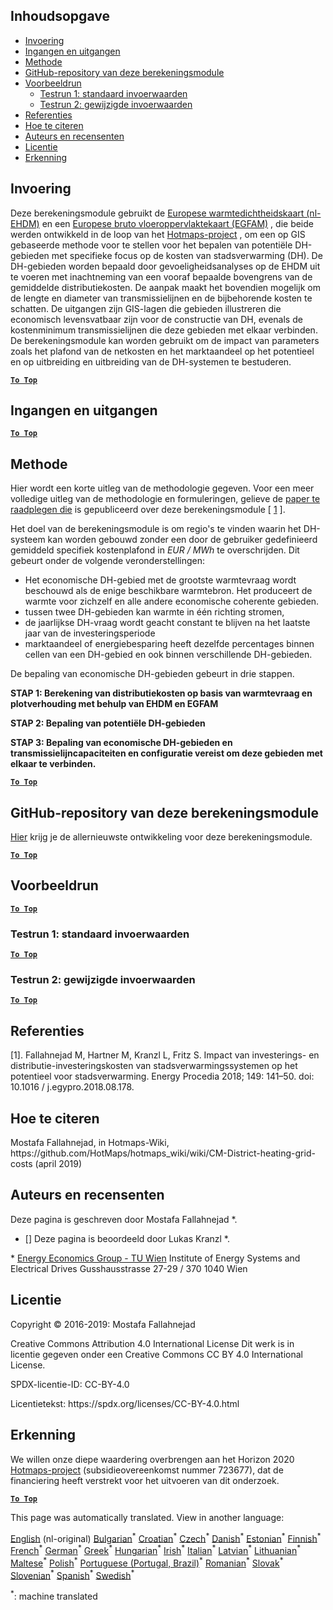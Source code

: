 <h2> Inhoudsopgave </h2><ul><li> <a href="#introduction">Invoering</a> </li><li> <a href="#inputs-and-outputs">Ingangen en uitgangen</a> </li><li> <a href="#method">Methode</a> </li><li> <a href="#GitHub-Repository-of-this-calculation-module">GitHub-repository van deze berekeningsmodule</a> </li><li> <a href="#sample-run">Voorbeeldrun</a> <ul><li> <a href="#test-run-1-default-input-values">Testrun 1: standaard invoerwaarden</a> </li><li> <a href="#test-run-2-modified-input-values">Testrun 2: gewijzigde invoerwaarden</a> </li></ul></li><li> <a href="#references">Referenties</a> </li><li> <a href="#how-to-cite">Hoe te citeren</a> </li><li> <a href="#authors-and-reviewers">Auteurs en recensenten</a> </li><li> <a href="#license">Licentie</a> </li><li> <a href="#acknowledgement">Erkenning</a> </li></ul><h2> Invoering </h2><p> Deze berekeningsmodule gebruikt de <a href="https://gitlab.com/hotmaps/heat/heat_tot_curr_density">Europese warmtedichtheidskaart (nl-EHDM)</a> en een <a href="https://gitlab.com/hotmaps/gfa_tot_curr_density">Europese bruto vloeroppervlaktekaart (EGFAM)</a> , die beide werden ontwikkeld in de loop van het <a href="https://www.hotmaps-project.eu/">Hotmaps-project</a> , om een op GIS gebaseerde methode voor te stellen voor het bepalen van potentiële DH-gebieden met specifieke focus op de kosten van stadsverwarming (DH). De DH-gebieden worden bepaald door gevoeligheidsanalyses op de EHDM uit te voeren met inachtneming van een vooraf bepaalde bovengrens van de gemiddelde distributiekosten. De aanpak maakt het bovendien mogelijk om de lengte en diameter van transmissielijnen en de bijbehorende kosten te schatten. De uitgangen zijn GIS-lagen die gebieden illustreren die economisch levensvatbaar zijn voor de constructie van DH, evenals de kostenminimum transmissielijnen die deze gebieden met elkaar verbinden. De berekeningsmodule kan worden gebruikt om de impact van parameters zoals het plafond van de netkosten en het marktaandeel op het potentieel en op uitbreiding en uitbreiding van de DH-systemen te bestuderen. </p><p><ins> <code><strong><a href="#table-of-contents">To Top</a></strong></code> </ins> </p><h2> Ingangen en uitgangen </h2><p><ins> <code><strong><a href="#table-of-contents">To Top</a></strong></code> </ins> </p><h2> Methode </h2><p> Hier wordt een korte uitleg van de methodologie gegeven. Voor een meer volledige uitleg van de methodologie en formuleringen, gelieve de <a href="https://www.sciencedirect.com/science/article/pii/S1876610218304740">paper te raadplegen die</a> is gepubliceerd over deze berekeningsmodule [ <a href="#References">1</a> ]. </p><p> Het doel van de berekeningsmodule is om regio&#39;s te vinden waarin het DH-systeem kan worden gebouwd zonder een door de gebruiker gedefinieerd gemiddeld specifiek kostenplafond in <em><em>EUR / MWh</em></em> te overschrijden. Dit gebeurt onder de volgende veronderstellingen: </p><ul><li> Het economische DH-gebied met de grootste warmtevraag wordt beschouwd als de enige beschikbare warmtebron. Het produceert de warmte voor zichzelf en alle andere economische coherente gebieden. </li><li> tussen twee DH-gebieden kan warmte in één richting stromen, </li><li> de jaarlijkse DH-vraag wordt geacht constant te blijven na het laatste jaar van de investeringsperiode </li><li> marktaandeel of energiebesparing heeft dezelfde percentages binnen cellen van een DH-gebied en ook binnen verschillende DH-gebieden. </li></ul><p> De bepaling van economische DH-gebieden gebeurt in drie stappen. </p><p> <strong>STAP 1: Berekening van distributiekosten op basis van warmtevraag en plotverhouding met behulp van EHDM en EGFAM</strong> </p><p> <strong>STAP 2: Bepaling van potentiële DH-gebieden</strong> </p><p> <strong>STAP 3: Bepaling van economische DH-gebieden en transmissielijncapaciteiten en configuratie vereist om deze gebieden met elkaar te verbinden.</strong> </p><p><ins> <code><strong><a href="#table-of-contents">To Top</a></strong></code> </ins> </p><h2> GitHub-repository van deze berekeningsmodule </h2><p> <a href="https://github.com/HotMaps/dh_economic_assessment/tree/develop">Hier</a> krijg je de allernieuwste ontwikkeling voor deze berekeningsmodule. </p><p><ins> <code><strong><a href="#table-of-contents">To Top</a></strong></code> </ins> </p><h2> Voorbeeldrun </h2><p><ins> <code><strong><a href="#table-of-contents">To Top</a></strong></code> </ins> </p><h3> Testrun 1: standaard invoerwaarden </h3><p><ins> <code><strong><a href="#table-of-contents">To Top</a></strong></code> </ins> </p><h3> Testrun 2: gewijzigde invoerwaarden </h3><p><ins> <code><strong><a href="#table-of-contents">To Top</a></strong></code> </ins> </p><h2> Referenties </h2><p> [1]. Fallahnejad M, Hartner M, Kranzl L, Fritz S. Impact van investerings- en distributie-investeringskosten van stadsverwarmingssystemen op het potentieel voor stadsverwarming. Energy Procedia 2018; 149: 141–50. doi: 10.1016 / j.egypro.2018.08.178. </p><h2> Hoe te citeren </h2><p> Mostafa Fallahnejad, in Hotmaps-Wiki, https://github.com/HotMaps/hotmaps_wiki/wiki/CM-District-heating-grid-costs (april 2019) </p><h2> Auteurs en recensenten </h2><p> Deze pagina is geschreven door Mostafa Fallahnejad *. </p><ul><li> [] Deze pagina is beoordeeld door Lukas Kranzl *. </li></ul><p> * <a href="https://eeg.tuwien.ac.at/">Energy Economics Group - TU Wien</a> Institute of Energy Systems and Electrical Drives Gusshausstrasse 27-29 / 370 1040 Wien </p><h2> Licentie </h2><p> Copyright © 2016-2019: Mostafa Fallahnejad </p><p> Creative Commons Attribution 4.0 International License Dit werk is in licentie gegeven onder een Creative Commons CC BY 4.0 International License. </p><p> SPDX-licentie-ID: CC-BY-4.0 </p><p> Licentietekst: https://spdx.org/licenses/CC-BY-4.0.html </p><h2> Erkenning </h2><p> We willen onze diepe waardering overbrengen aan het Horizon 2020 <a href="https://www.hotmaps-project.eu">Hotmaps-project</a> (subsidieovereenkomst nummer 723677), dat de financiering heeft verstrekt voor het uitvoeren van dit onderzoek. </p><p><ins> <code><strong><a href="#table-of-contents">To Top</a></strong></code> </ins> </p>

This page was automatically translated. View in another language:

[English](en-CM-District-heating-potential-economic-assessment) (nl-original) [Bulgarian](bg-CM-District-heating-potential-economic-assessment)<sup>\*</sup> [Croatian](hr-CM-District-heating-potential-economic-assessment)<sup>\*</sup> [Czech](cs-CM-District-heating-potential-economic-assessment)<sup>\*</sup> [Danish](da-CM-District-heating-potential-economic-assessment)<sup>\*</sup>  [Estonian](et-CM-District-heating-potential-economic-assessment)<sup>\*</sup> [Finnish](fi-CM-District-heating-potential-economic-assessment)<sup>\*</sup> [French](fr-CM-District-heating-potential-economic-assessment)<sup>\*</sup> [German](de-CM-District-heating-potential-economic-assessment)<sup>\*</sup> [Greek](el-CM-District-heating-potential-economic-assessment)<sup>\*</sup> [Hungarian](hu-CM-District-heating-potential-economic-assessment)<sup>\*</sup> [Irish](ga-CM-District-heating-potential-economic-assessment)<sup>\*</sup> [Italian](it-CM-District-heating-potential-economic-assessment)<sup>\*</sup> [Latvian](lv-CM-District-heating-potential-economic-assessment)<sup>\*</sup> [Lithuanian](lt-CM-District-heating-potential-economic-assessment)<sup>\*</sup> [Maltese](mt-CM-District-heating-potential-economic-assessment)<sup>\*</sup> [Polish](pl-CM-District-heating-potential-economic-assessment)<sup>\*</sup> [Portuguese (Portugal, Brazil)](pt-CM-District-heating-potential-economic-assessment)<sup>\*</sup> [Romanian](ro-CM-District-heating-potential-economic-assessment)<sup>\*</sup> [Slovak](sk-CM-District-heating-potential-economic-assessment)<sup>\*</sup> [Slovenian](sl-CM-District-heating-potential-economic-assessment)<sup>\*</sup> [Spanish](es-CM-District-heating-potential-economic-assessment)<sup>\*</sup> [Swedish](sv-CM-District-heating-potential-economic-assessment)<sup>\*</sup> 

<sup>\*</sup>: machine translated
